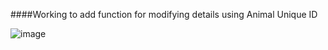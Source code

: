 ####Working to add function for modifying details using Animal Unique ID

![image](https://github.com/user-attachments/assets/7ca81e0e-05fa-49da-8c3e-4d9d5b935156)
